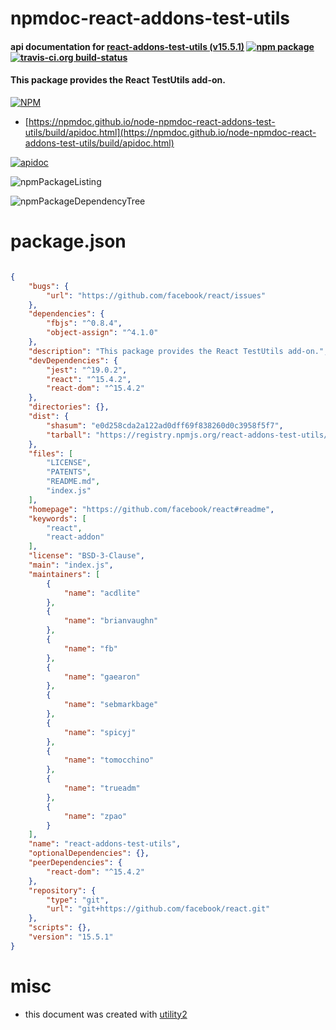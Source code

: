 # npmdoc-react-addons-test-utils

#### api documentation for  [react-addons-test-utils (v15.5.1)](https://github.com/facebook/react#readme)  [![npm package](https://img.shields.io/npm/v/npmdoc-react-addons-test-utils.svg?style=flat-square)](https://www.npmjs.org/package/npmdoc-react-addons-test-utils) [![travis-ci.org build-status](https://api.travis-ci.org/npmdoc/node-npmdoc-react-addons-test-utils.svg)](https://travis-ci.org/npmdoc/node-npmdoc-react-addons-test-utils)

#### This package provides the React TestUtils add-on.

[![NPM](https://nodei.co/npm/react-addons-test-utils.png?downloads=true&downloadRank=true&stars=true)](https://www.npmjs.com/package/react-addons-test-utils)

- [https://npmdoc.github.io/node-npmdoc-react-addons-test-utils/build/apidoc.html](https://npmdoc.github.io/node-npmdoc-react-addons-test-utils/build/apidoc.html)

[![apidoc](https://npmdoc.github.io/node-npmdoc-react-addons-test-utils/build/screenCapture.buildCi.browser.%252Ftmp%252Fbuild%252Fapidoc.html.png)](https://npmdoc.github.io/node-npmdoc-react-addons-test-utils/build/apidoc.html)

![npmPackageListing](https://npmdoc.github.io/node-npmdoc-react-addons-test-utils/build/screenCapture.npmPackageListing.svg)

![npmPackageDependencyTree](https://npmdoc.github.io/node-npmdoc-react-addons-test-utils/build/screenCapture.npmPackageDependencyTree.svg)



# package.json

```json

{
    "bugs": {
        "url": "https://github.com/facebook/react/issues"
    },
    "dependencies": {
        "fbjs": "^0.8.4",
        "object-assign": "^4.1.0"
    },
    "description": "This package provides the React TestUtils add-on.",
    "devDependencies": {
        "jest": "^19.0.2",
        "react": "^15.4.2",
        "react-dom": "^15.4.2"
    },
    "directories": {},
    "dist": {
        "shasum": "e0d258cda2a122ad0dff69f838260d0c3958f5f7",
        "tarball": "https://registry.npmjs.org/react-addons-test-utils/-/react-addons-test-utils-15.5.1.tgz"
    },
    "files": [
        "LICENSE",
        "PATENTS",
        "README.md",
        "index.js"
    ],
    "homepage": "https://github.com/facebook/react#readme",
    "keywords": [
        "react",
        "react-addon"
    ],
    "license": "BSD-3-Clause",
    "main": "index.js",
    "maintainers": [
        {
            "name": "acdlite"
        },
        {
            "name": "brianvaughn"
        },
        {
            "name": "fb"
        },
        {
            "name": "gaearon"
        },
        {
            "name": "sebmarkbage"
        },
        {
            "name": "spicyj"
        },
        {
            "name": "tomocchino"
        },
        {
            "name": "trueadm"
        },
        {
            "name": "zpao"
        }
    ],
    "name": "react-addons-test-utils",
    "optionalDependencies": {},
    "peerDependencies": {
        "react-dom": "^15.4.2"
    },
    "repository": {
        "type": "git",
        "url": "git+https://github.com/facebook/react.git"
    },
    "scripts": {},
    "version": "15.5.1"
}
```



# misc
- this document was created with [utility2](https://github.com/kaizhu256/node-utility2)
